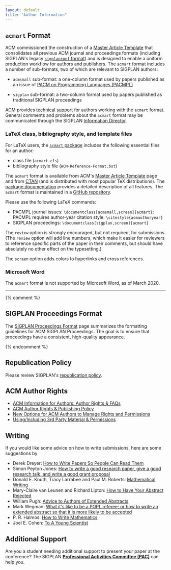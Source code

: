 ```yaml
---
layout: default
title: "Author Information"
---
```


## `acmart` Format

<!-- (BCP) Lots of stuff out of date here!  I propose to just delete it and tell people to look at the submission instructions for each conference. -->

<!-- (AF) Agreed, specially since there is no uniformity across conferences. -->

<!-- (DB) Either delete, or ask all conferences to simply point to here.
          The non-uniformity problem got eliminated over the last three years.
          All SIGPLAN conferences now have to use the same style (and font size). -->

ACM commissioned the construction of a [Master Article
Template](http://www.acm.org/publications/proceedings-template) that
consolidates all previous ACM journal and proceedings formats
(including SIGPLAN's legacy [`sigplanconf` format](/Resources/LaTeXClassFile)) and
is designed to enable a uniform production workflow for authors and
publishers.  The `acmart` format includes a number of sub-formats, two
of which are relevant to SIGPLAN authors:

 * `acmsmall` sub-format: a one-column format used by papers published
   as an issue of [PACM on Programming Languages
   (PACMPL)](http://pacmpl.acm.org)

 * `sigplan` sub-format: a two-column format used by papers published
   as traditional SIGPLAN proceedings

ACM provides [technical
support](http://www.acm.org/publications/proceedings-template#h-technical-support)
for authors working with the `acmart` format.  General comments and
problems about the `acmart` format may be communicated through the
SIGPLAN [Information
Director](mailto:infodir_sigplan@acm.org?subject=ACM%20acmart%20format).

### LaTeX class, bibliography style, and template files

For LaTeX users, the [`acmart` package](https://www.acm.org/binaries/content/assets/publications/consolidated-tex-template/acmart-master.zip) includes the following essential files for an
author:

 * class file (`acmart.cls`)
 * bibliography style file (`ACM-Reference-Format.bst`)

The `acmart` format is available from ACM's [Master Article
Template](http://www.acm.org/publications/proceedings-template) page
and from [CTAN](http://ctan.org/pkg/acmart) (and is
distributed with most popular TeX distributions).
The [package documentation](http://mirrors.ctan.org/macros/latex/contrib/acmart/acmart.pdf)
provides a detailed description of all features.
The `acmart` format is maintained in a
[GitHub repository](https://github.com/borisveytsman/acmart).

Please use the following LaTeX commands:
* PACMPL journal issues: `\documentclass[acmsmall,screen]{acmart}`;
  PACMPL requires author-year citation style: `\citestyle{acmauthoryear}`
* SIGPLAN proceedings: `\documentclass[sigplan,screen]{acmart}`

The `review` option is strongly encouraged, but not required, for
submissions. (The `review` option will add line numbers, which make it
easier for reviewers to reference specific parts of the paper in their
comments, but should have absolutely no other effect on the
typesetting.)

The `screen` option adds colors to hyperlinks and cross references.

### Microsoft Word

The `acmart` format is not supported by Microsoft Word, as of March 2020.

- - -

{% comment %}

## SIGPLAN Proceedings Format

The [SIGPLAN Proceedings Format](/Resources/ProceedingsFormat) page
summarizes the formatting guidelines for ACM SIGPLAN Proceedings.  The
goal is to ensure that proceedings have a consistent, high-quality
appearance.

{% endcomment %}

## Republication Policy

Please review SIGPLAN's
[republication policy](/Resources/Policies/Republication).

## ACM Author Rights

* [ACM Information for Authors: Author Rights & FAQs](http://authors.acm.org/main.html)
* [ACM Author Rights & Publishing Policy](http://www.acm.org/publications/policies/copyright_policy) 
* [New Options for ACM Authors to Manage Rights and Permissions](http://www.acm.org/news/featured/author-rights-management)
* [Using/Including 3rd Party Material & Permissions](http://www.acm.org/publications/third-party-material)

## Writing

If you would like some advice on how to write submissions, here are
some suggestions by

-   Derek Dreyer:
    [How to Write Papers So People Can Read Them](https://www.youtube.com/watch?v=L_6xoMjFr70)
-   Simon Peyton Jones:
    [How to write a good research paper, give a good research talk, and write a good grant proposal](http://research.microsoft.com/~simonpj/papers/giving-a-talk/giving-a-talk.htm)
-   Donald E. Knuth, Tracy Larrabee and Paul M. Roberts:
    [Mathematical Writing](http://tex.loria.fr/typographie/mathwriting.pdf)
-   Mary-Claire van Leunen and Richard Lipton:
    [How to Have Your Abstract Rejected](/Resources/Advice/VanLeunen-Lipton)
-   William Pugh:
    [Advice to Authors of Extended Abstracts](/Resources/Advice/Pugh)
-   Mark Wegman:
    [What it's like to be a POPL referee; or how to write an extended abstract so that it is more likely to be accepted](http://doi.acm.org/10.1145/14947.14955)
-   P. R. Halmos:
    [How to Write Mathematics](http://www.stat.rice.edu/~riedi/Halmos.html)
-   Joel E. Cohen:
    [To A Young Scientist](/Resources/Advice/Cohen)

## Additional Support

Are you a student needing additional support to present your paper
at the conference? The SIGPLAN
**[Professional Activities Committee (PAC)](/PAC)** can help you.
